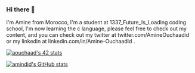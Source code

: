 ### Hi there 👋

I'm Amine from Morocco, I'm a student at 1337_Future_Is_Loading coding school, I'm now learning the c language, please feel free to check out my content, and you can check out my twitter at twitter.com/AmineOuchaadid or my linkedin at linkedin.com/in/Amine-Ouchaadid .


<a href="https://github.com/oakoudad/badge42"><img src="https://badge.mediaplus.ma/levi/aouchaad" alt="aouchaad's 42 stats" /></a>


[![amindid's GitHub stats](https://github-readme-stats.vercel.app/api?username=amindid)](https://github.com/amindid/github-readme-stats)
